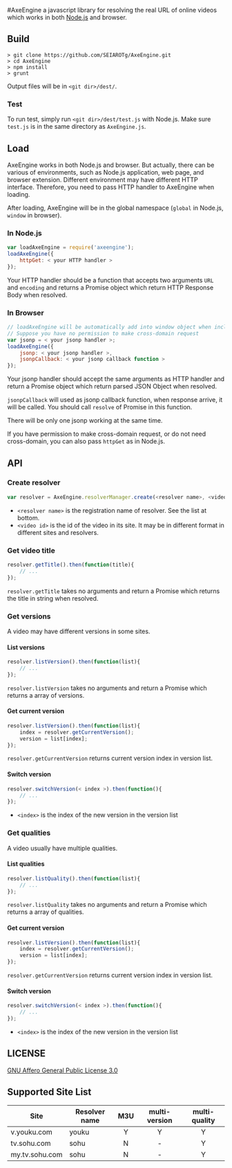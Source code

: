 #AxeEngine
a javascript library for resolving the real URL of online videos which works in both [Node.js](http://nodejs.org) and browser.

## Build
```shell
> git clone https://github.com/SEIAROTg/AxeEngine.git
> cd AxeEngine
> npm install
> grunt
```

Output files will be in `<git dir>/dest/`.

### Test
To run test, simply run `<git dir>/dest/test.js` with Node.js.
 Make sure `test.js` is in the same directory as `AxeEngine.js`.

## Load
AxeEngine works in both Node.js and browser. But actually, there can be various of environments, such as Node.js application, web page, and browser extension. Different environment may have different HTTP interface. Therefore, you need to pass HTTP handler to AxeEngine when loading.

After loading, AxeEngine will be in the global namespace (`global` in Node.js, `window` in browser).

### In Node.js
```javascript
var loadAxeEngine = require('axeengine');
loadAxeEngine({
    httpGet: < your HTTP handler >
});
```

Your HTTP handler should be a function that accepts two arguments `URL` and `encoding` and returns a Promise object which return HTTP Response Body when resolved.

### In Browser
```javascript
// loadAxeEngine will be automatically add into window object when including AxeEngine.js
// Suppose you have no permission to make cross-domain request
var jsonp = < your jsonp handler >;
loadAxeEngine({
    jsonp: < your jsonp handler >,
    jsonpCallback: < your jsonp callback function >
});
```

Your jsonp handler should accept the same arguments as HTTP handler and return a Promise object which return parsed JSON Object when resolved.

`jsonpCallback` will used as jsonp callback function, when response arrive, it will be called. You should call `resolve` of Promise in this function.

There will be only one jsonp working at the same time.

If you have permission to make cross-domain request, or do not need cross-domain, you can also pass `httpGet` as in Node.js.

## API

### Create resolver
```javascript
var resolver = AxeEngine.resolverManager.create(<resolver name>, <video id>);
```

* `<resolver name>` is the registration name of resolver. See the list at bottom.
* `<video id>` is the id of the video in its site. It may be in different format in different sites and resolvers.

### Get video title
```javascript
resolver.getTitle().then(function(title){
    // ...
});
```

`resolver.getTitle` takes no arguments and return a Promise which returns the title in string when resolved.

### Get versions
A video may have different versions in some sites.

#### List versions
```javascript
resolver.listVersion().then(function(list){
    // ...
});
```

`resolver.listVersion` takes no arguments and return a Promise which returns a array of versions.

#### Get current version
```javascript
resolver.listVersion().then(function(list){
    index = resolver.getCurrentVersion();
    version = list[index];
});
```

`resolver.getCurrentVersion` returns current version index in version list.

#### Switch version
```javascript
resolver.switchVersion(< index >).then(function(){
    // ...
});
```

* `<index>` is the index of the new version in the version list

### Get qualities
A video usually have multiple qualities.

#### List qualities
```javascript
resolver.listQuality().then(function(list){
    // ...
});
```

`resolver.listQuality` takes no arguments and return a Promise which returns a array of qualities.

#### Get current version
```javascript
resolver.listVersion().then(function(list){
    index = resolver.getCurrentVersion();
    version = list[index];
});
```

`resolver.getCurrentVersion` returns current version index in version list.

#### Switch version
```javascript
resolver.switchVersion(< index >).then(function(){
    // ...
});
```

* `<index>` is the index of the new version in the version list


## LICENSE
[GNU Affero General Public License 3.0](http://www.gnu.org/licenses/agpl-3.0.html)

## Supported Site List
| Site            | Resolver name | M3U   | multi-version | multi-quality |
| --------------- |---------------|:-----:|:-------------:|:-------------:|
| v.youku.com     | youku         | Y     | Y             | Y             |
| tv.sohu.com     | sohu          | N     | -             | Y             |
| my.tv.sohu.com  | sohu          | N     | -             | Y             |